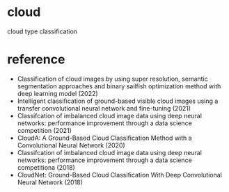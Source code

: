 # cloud
cloud type classification

# reference
* Classification of cloud images by using super resolution, semantic segmentation approaches and binary sailfish optimization method with deep learning model (2022)    
* Intelligent classification of ground-based visible cloud images using a transfer convolutional neural network and fine-tuning (2021)
* Classifcation of imbalanced cloud image data using deep neural networks: performance improvement through a data science competition (2021)    
* CloudA: A Ground-Based Cloud Classification Method with a Convolutional Neural Network (2020)  
* Classifcation of imbalanced cloud image data using deep neural networks: performance improvement through a data science competitiona (2018)
* CloudNet: Ground-Based Cloud Classification With Deep Convolutional Neural Network (2018)
